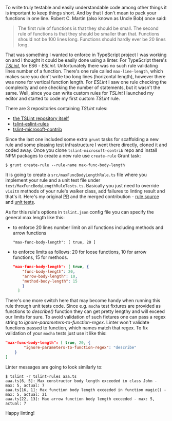 To write truly testable and easily understandable code among other things it is important to keep things short. And by that I don't mean to pack your functions in one line. Robert C. Martin (also known as Uncle Bob) once said:

> The first rule of functions is that they should be small. The second rule of functions is that they should be smaller than that. Functions should not be 100 lines long. Functions should hardly ever be 20 lines long.

That was something I wanted to enforce in TypeScript project I was working on and I thought it could be easily done using a linter. For TypeScript there's *[TSLint](https://www.npmjs.com/package/tslint)*, for ES6 - *ESLint*. Unfortunately there was no such rule validating lines number of a function. There's one rule called `max-line-length`, which makes sure you don't write too long lines (horizontal length), however there was none for vertical function length. For *ESLint* I saw one rule checking the complexity and one checking the number of statements, but it wasn't the same. Well, since you can write custom rules for *TSLint* I launched my editor and started to code my first custom *TSLint* rule.

There are 3 repositories containing *TSLint* rules:

- [the TSLint repository itself](https://github.com/palantir/tslint)
- [tslint-eslint-rules](https://github.com/buzinas/tslint-eslint-rules)
- [tslint-microsoft-contrib](https://github.com/Microsoft/tslint-microsoft-contrib)

Since the last one included some extra `grunt` tasks for scaffolding a new rule and some pleasing test infrastructure I went there directly, cloned it and coded away. Once you clone `tslint-microsoft-contrib` repo and install NPM packages to create a new rule use `create-rule` Grunt task:
```
$ grunt create-rule --rule-name max-func-body-length
```

It is going to create a `src/maxFuncBodyLengthRule.ts` file where you implement your rule and a unit test file under `test/MaxFuncBodyLengthRuleTests.ts`. Basically you just need to override `visitX` methods of your rule's walker class, add failures to linting result and that's it. Here's my original [PR](https://github.com/Microsoft/tslint-microsoft-contrib/pull/103) and the merged contribution - [rule source](https://github.com/Microsoft/tslint-microsoft-contrib/blob/master/src/maxFuncBodyLengthRule.ts) and [unit tests](https://github.com/Microsoft/tslint-microsoft-contrib/blob/master/tests/MaxFuncBodyLengthRuleTests.ts).

As for this rule's options in `tslint.json` config file you can specify the general max length like this:
- to enforce 20 lines number limit on all functions including methods and arrow functions
  ```
  "max-func-body-length": [ true, 20 ]
  ```
- to enforce limits as follows: 20 for loose functions, 10 for arrow functions, 15 for methods.
  ```json
  "max-func-body-length": [ true, {
      "func-body-length": 20,
      "arrow-body-length": 10,
      "method-body-length": 15
      }
    ]
  ```

There's one more switch here that may become handy when running this rule through unit tests code. Since e.g. `mocha` test fixtures are provided as functions to *describe()* function they can get pretty lengthy and will exceed our limits for sure. To avoid validation of such fixtures one can pass a regex string to *ignore-parameters-to-function-regex*. Linter won't validate functions passed to function, which names match that regex. To fix validation of your `mocha` tests just use it like this:
```json
"max-func-body-length": [ true, 20, {
        "ignore-parameters-to-function-regex": "describe"
    }
]
```

Linter messages are going to look similarly to:
```
$ tslint -r tslint-rules aaa.ts
aaa.ts[6, 5]: Max constructor body length exceeded in class John - max: 5, actual: 7
aaa.ts[16, 1]: Max function body length exceeded in function magic() - max: 5, actual: 21
aaa.ts[22, 13]: Max arrow function body length exceeded - max: 5, actual: 7
```

Happy linting!
